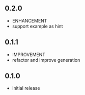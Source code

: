 ## 0.2.0

* ENHANCEMENT
 * support example as hint

## 0.1.1

* IMPROVEMENT
 * refactor and improve generation

## 0.1.0

* initial release
